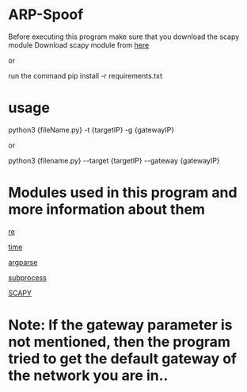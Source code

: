 # ARP-Spoof

Before executing this program make sure that you download the scapy module 
Download scapy module from [here](https://scapy.readthedocs.io/en/latest/installation.html#installing-scapy-v2-x)

or 

run the command pip install -r requirements.txt

# usage

python3 {fileName.py} -t {targetIP} -g {gatewayIP}

or

python3 {filename.py} --target {targetIP} --gateway {gatewayIP}

# Modules used in this program and more information about them

[re](https://docs.python.org/3/library/re.html)

[time](https://docs.python.org/3/library/time.html)

[argparse](https://docs.python.org/3/library/argparse.html)

[subprocess](https://docs.python.org/3/library/subprocess.html)

[SCAPY](https://scapy.readthedocs.io/en/latest)

# Note: If the gateway parameter is not mentioned, then the program tried to get the default gateway of the network you are in..

